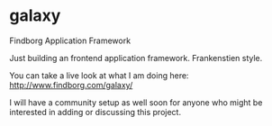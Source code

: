 galaxy
======

Findborg Application Framework

Just building an frontend application framework.  Frankenstien style.

You can take a live look at what I am doing here:
http://www.findborg.com/galaxy/

I will have a community setup as well soon for anyone who might be interested in adding or discussing this project.
